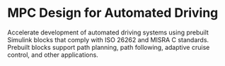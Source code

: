 # **MPC Design for Automated Driving**

Accelerate development of automated driving systems using prebuilt Simulink blocks that comply with ISO 26262 and MISRA C standards. Prebuilt blocks support path planning, path following, adaptive cruise control, and other applications.
